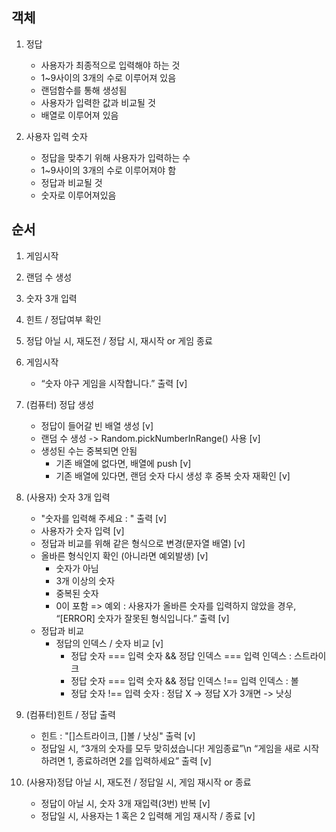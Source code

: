 ## 객체
1. 정답 
    - 사용자가 최종적으로 입력해야 하는 것
    - 1~9사이의 3개의 수로 이루어져 있음
    - 랜덤함수를 통해 생성됨
    - 사용자가 입력한 값과 비교될 것
    - 배열로 이루어져 있음

2. 사용자 입력 숫자
    - 정답을 맞추기 위해 사용자가 입력하는 수
    - 1~9사이의 3개의 수로 이루어져야 함
    - 정답과 비교될 것
    - 숫자로 이루어져있음

## 순서
1. 게임시작
2. 랜덤 수 생성
3. 숫자 3개 입력
4. 힌트 / 정답여부 확인
5. 정답 아닐 시, 재도전 / 정답 시, 재시작 or 게임 종료

1. 게임시작
    - “숫자 야구 게임을 시작합니다.” 출력 [v]

2. (컴퓨터) 정답 생성
    - 정답이 들어갈 빈 배열 생성 [v]
    - 랜덤 수 생성 -> Random.pickNumberInRange() 사용 [v]
    - 생성된 수는 중복되면 안됨
        - 기존 배열에 없다면, 배열에 push [v]
        - 기존 배열에 있다면, 랜덤 숫자 다시 생성 후 중복 숫자 재확인 [v]

3. (사용자) 숫자 3개 입력
    - "숫자를 입력해 주세요 : " 출력 [v]
    - 사용자가 숫자 입력 [v]
    - 정답과 비교를 위해 같은 형식으로 변경(문자열 배열) [v]
    - 올바른 형식인지 확인 (아니라면 예외발생) [v]
        - 숫자가 아님
        - 3개 이상의 숫자
        - 중복된 숫자
        - 0이 포함
        => 예외 : 사용자가 올바른 숫자를 입력하지 않았을 경우, “[ERROR] 숫자가 잘못된 형식입니다.” 출력 [v]
    - 정답과 비교
        - 정답의 인덱스 / 숫자 비교 [v]
            - 정답 숫자 === 입력 숫자 && 정답 인덱스 === 입력 인덱스 : 스트라이크
            - 정답 숫자 === 입력 숫자 && 정답 인덱스 !== 입력 인덱스 : 볼
            - 정답 숫자 !== 입력 숫자 : 정답 X -> 정답 X가 3개면 -> 낫싱

4. (컴퓨터)힌트 / 정답 출력
    - 힌트 : "[]스트라이크, []볼 / 낫싱" 출럭 [v]
    - 정답일 시, “3개의 숫자를 모두 맞히셨습니다! 게임종료”\n “게임을 새로 시작하려면 1, 종료하려면 2를 입력하세요” 출력 [v]

5. (사용자)정답 아닐 시, 재도전 / 정답일 시, 게임 재시작 or 종료
    - 정답이 아닐 시, 숫자 3개 재입력(3번) 반복 [v]
    - 정답일 시, 사용자는 1 혹은 2 입력해 게임 재시작 / 종료 [v]
